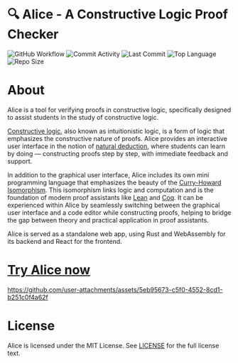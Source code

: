 # 🔍 Alice - A Constructive Logic Proof Checker

![GitHub Workflow]
![Commit Activity]
![Last Commit]
![Top Language]
![Repo Size]

# About

Alice is a tool for verifying proofs in constructive logic, specifically designed to assist students in the study of constructive logic.

[Constructive logic](https://en.wikipedia.org/wiki/Intuitionistic_logic), also known as intuitionistic logic, is a form of logic that emphasizes the constructive nature of proofs.
Alice provides an interactive user interface in the notion of [natural deduction](https://en.wikipedia.org/wiki/Natural_deduction), where students can learn by doing — constructing proofs step by step, with immediate feedback and support.

In addition to the graphical user interface, Alice includes its own mini programming language that emphasizes the beauty of the [Curry-Howard Isomorphism](https://en.wikipedia.org/wiki/Curry%E2%80%93Howard_correspondence).
This isomorphism links logic and computation and is the foundation of modern proof assistants like [Lean](https://lean-lang.org/) and [Coq](https://coq.inria.fr/).
It can be experienced within Alice by seamlessly switching between the graphical user interface and a code editor while constructing proofs, helping to bridge the gap between theory and practical application in proof assistants.

Alice is served as a standalone web app, using Rust and WebAssembly for its backend and React for the frontend.

# [Try Alice now](https://alice.eneoli.de)

https://github.com/user-attachments/assets/5eb95673-c5f0-4552-8cd1-b251c0f4a62f

# License
Alice is licensed under the MIT License. See [LICENSE] for the full license text.

<!-----------------------{ Badges }--------------------------->

[GitHub Workflow]: https://github.com/eneoli/alice/actions/workflows/automatic_tests.yml/badge.svg
[GitHub Workflow]: https://github.com/eneoli/alice/actions/workflows/rust.yml/badge.svg
[Commit Activity]: https://img.shields.io/github/commit-activity/m/eneoli/alice/main
[Last Commit]: https://img.shields.io/github/last-commit/eneoli/alice
[Top Language]: https://img.shields.io/github/languages/top/eneoli/alice
[Repo Size]: https://img.shields.io/github/repo-size/eneoli/alice
[LICENSE]: https://github.com/eneoli/alice/blob/main/LICENSE
